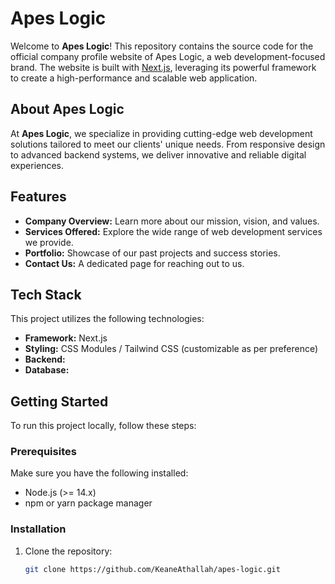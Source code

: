 # Apes Logic

Welcome to **Apes Logic**! This repository contains the source code for the official company profile website of Apes Logic, a web development-focused brand. The website is built with [Next.js](https://nextjs.org/), leveraging its powerful framework to create a high-performance and scalable web application.

## About Apes Logic

At **Apes Logic**, we specialize in providing cutting-edge web development solutions tailored to meet our clients' unique needs. From responsive design to advanced backend systems, we deliver innovative and reliable digital experiences.

## Features

- **Company Overview:** Learn more about our mission, vision, and values.
- **Services Offered:** Explore the wide range of web development services we provide.
- **Portfolio:** Showcase of our past projects and success stories.
- **Contact Us:** A dedicated page for reaching out to us.

## Tech Stack

This project utilizes the following technologies:

- **Framework:** Next.js
- **Styling:** CSS Modules / Tailwind CSS (customizable as per preference)
- **Backend:**
- **Database:**

## Getting Started

To run this project locally, follow these steps:

### Prerequisites

Make sure you have the following installed:

- Node.js (>= 14.x)
- npm or yarn package manager

### Installation

1. Clone the repository:
   ```bash
   git clone https://github.com/KeaneAthallah/apes-logic.git
   ```
